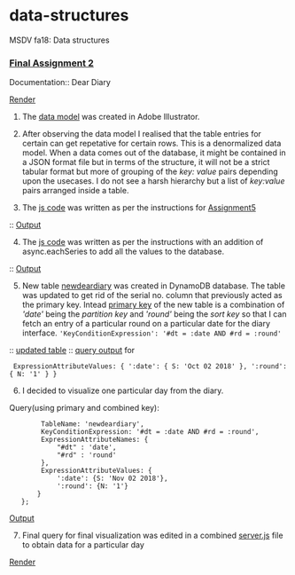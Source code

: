 # data-structures
MSDV fa18: Data structures

### [Final Assignment 2](https://github.com/visualizedata/data-structures/tree/master/assignments/final_assignment_02) 
Documentation:: Dear Diary

[Render](https://htmlpreview.github.io/?https://github.com/aaditirokade/data-structures/blob/master/final_assignments/public/index.html)


1. The [data model](https://github.com/aaditirokade/data-structures/blob/master/Weekly_assignment5/Part1_dataModel.png) was created in Adobe Illustrator.

2. After observing the data model I realised that the table entries for certain can get repetative for certain rows. This is a denormalized data model. When a data comes out of the database, it might be contained in a JSON format file but in terms of the structure, it will not be a strict tabular format but more of grouping of the *key: value* pairs depending upon the usecases. I do not see a harsh hierarchy but a list of *key:value* pairs arranged inside a table.


3. The [js code](https://github.com/aaditirokade/data-structures/blob/master/Weekly_assignment5/index_part2.js) was written as per the instructions for [Assignment5](https://github.com/visualizedata/data-structures/blob/master/assignments/weekly_assignment_05.md)
   
:: [Output](https://github.com/aaditirokade/data-structures/blob/master/Weekly_assignment5/part2_output)


4. The [js code](https://github.com/aaditirokade/data-structures/blob/master/Weekly_assignment5/index_part3.js) was written as per the instructions with an addition of async.eachSeries to add all the values to the database.

:: [Output](https://github.com/aaditirokade/data-structures/blob/master/Weekly_assignment5/part3_output.png)


5. New table [newdeardiary](https://github.com/aaditirokade/data-structures/blob/master/weekly_assignment6/part2/index_dataToDB.js
) was created in DynamoDB database. The table was updated to get rid of the serial no. column that previously acted as the primary key. Intead [primary key](https://github.com/aaditirokade/data-structures/blob/master/weekly_assignment6/part2/index_noSQL.js) of the new table is a combination of *'date'* being the *partition key* and *'round'* being the *sort key* so that I can fetch an entry of a particular round on a particular date for the diary interface.
```'KeyConditionExpression': '#dt = :date AND #rd = :round' ```

:: [updated table](https://github.com/aaditirokade/data-structures/blob/master/weekly_assignment6/part2/newdeardiaryTable.png)
:: [query output](https://github.com/aaditirokade/data-structures/blob/master/weekly_assignment6/part2/queryOutput) for
``` 
 ExpressionAttributeValues: { ':date': { S: 'Oct 02 2018' }, ':round': { N: '1' } } 
```

6. I decided to visualize one particular day from the diary.

Query(using primary and combined key):

```var params = {
        TableName: 'newdeardiary',
        KeyConditionExpression: '#dt = :date AND #rd = :round',
        ExpressionAttributeNames: { 
            "#dt" : 'date',
            "#rd" : 'round'
        },
        ExpressionAttributeValues: {
            ':date': {S: 'Nov 02 2018'},
            ':round': {N: '1'}
       }
   };
   ```

[Output](https://github.com/aaditirokade/data-structures/blob/master/weekly_assignment10/output/http:localhost:8080:deardiary.pdf)


7. Final query for final visualization was edited in a combined [server.js](https://github.com/aaditirokade/data-structures/blob/master/final_assignments/server.js) file to obtain data for a particular day

[Render](http://34.205.15.113:8080/)
